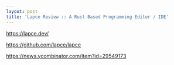 ```yaml
---
layout: post
title: 'Lapce Review :: A Rust Based Programming Editor / IDE'
---
```


https://lapce.dev/

https://github.com/lapce/lapce

https://news.ycombinator.com/item?id=29549173